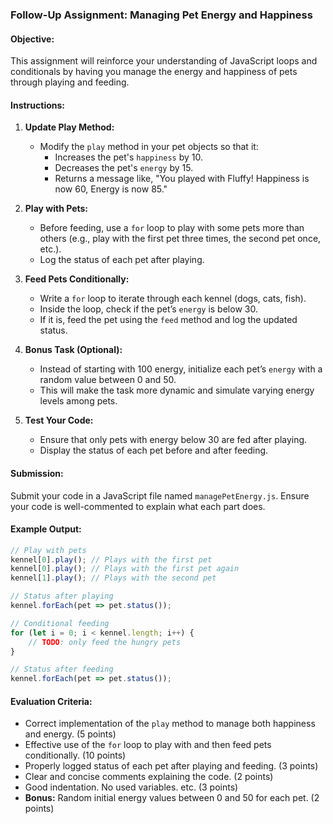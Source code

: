 ### Follow-Up Assignment: Managing Pet Energy and Happiness

#### Objective:
This assignment will reinforce your understanding of JavaScript loops and conditionals by having you manage the energy and happiness of pets through playing and feeding.

#### Instructions:

1. **Update Play Method:**
   - Modify the `play` method in your pet objects so that it:
     - Increases the pet's `happiness` by 10.
     - Decreases the pet's `energy` by 15.
     - Returns a message like, "You played with Fluffy! Happiness is now 60, Energy is now 85."

2. **Play with Pets:**
   - Before feeding, use a `for` loop to play with some pets more than others (e.g., play with the first pet three times, the second pet once, etc.).
   - Log the status of each pet after playing.

3. **Feed Pets Conditionally:**
   - Write a `for` loop to iterate through each kennel (dogs, cats, fish).
   - Inside the loop, check if the pet’s `energy` is below 30.
   - If it is, feed the pet using the `feed` method and log the updated status.

4. **Bonus Task (Optional):**
   - Instead of starting with 100 energy, initialize each pet’s `energy` with a random value between 0 and 50.
   - This will make the task more dynamic and simulate varying energy levels among pets.

5. **Test Your Code:**
   - Ensure that only pets with energy below 30 are fed after playing.
   - Display the status of each pet before and after feeding.

#### Submission:
Submit your code in a JavaScript file named `managePetEnergy.js`. Ensure your code is well-commented to explain what each part does.

#### Example Output:
```javascript
// Play with pets
kennel[0].play(); // Plays with the first pet
kennel[0].play(); // Plays with the first pet again
kennel[1].play(); // Plays with the second pet

// Status after playing
kennel.forEach(pet => pet.status()); 

// Conditional feeding
for (let i = 0; i < kennel.length; i++) {
    // TODO: only feed the hungry pets
}

// Status after feeding
kennel.forEach(pet => pet.status());
```

#### Evaluation Criteria:
- Correct implementation of the `play` method to manage both happiness and energy. (5 points)
- Effective use of the `for` loop to play with and then feed pets conditionally. (10 points)
- Properly logged status of each pet after playing and feeding. (3 points)
- Clear and concise comments explaining the code. (2 points)
- Good indentation. No used variables. etc.  (3 points)
- **Bonus:** Random initial energy values between 0 and 50 for each pet. (2 points)
